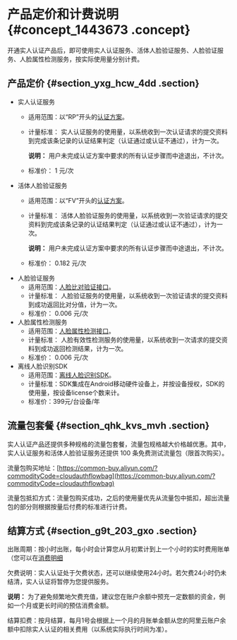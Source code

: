 # 产品定价和计费说明 {#concept_1443673 .concept}

开通实人认证产品后，即可使用实人认证服务、活体人脸验证服务、人脸验证服务、人脸属性检测服务，按实际使用量分别计费。

## 产品定价 {#section_yxg_hcw_4dd .section}

-   实人认证服务
    -   适用范围：以“RP”开头的[认证方案](../../../../cn.zh-CN/快速入门/旧文档（隐藏）/认证方案.md#)。
    -   计量标准： 实人认证服务的使用量，以系统收到一次认证请求的提交资料到完成该条记录的认证结果判定（认证通过或认证不通过），计为一次。

        **说明：** 用户未完成认证方案中要求的所有认证步骤而中途退出，不计次。

    -   标准价： 1 元/次
-   活体人脸验证服务
    -   适用范围：以“FV”开头的[认证方案](../../../../cn.zh-CN/快速入门/旧文档（隐藏）/认证方案.md#)。
    -   计量标准： 活体人脸验证服务的使用量，以系统收到一次验证请求的提交资料到完成该条记录的认证结果判定（认证通过或认证不通过），计为一次。

        **说明：** 用户未完成认证方案中要求的所有认证步骤而中途退出，不计次。

    -   标准价： 0.182 元/次
-   人脸验证服务
    -   适用范围：[人脸比对验证接口](../../../../cn.zh-CN/人脸比对验证/人脸比对验证接口.md#)。
    -   计量标准： 人脸验证服务的使用量，以系统收到一次验证请求的提交资料到成功返回比对分值，计为一次。
    -   标准价： 0.006 元/次
-   人脸属性检测服务
    -   适用范围：[人脸属性检测接口](../../../../cn.zh-CN/人脸属性检测/人脸属性检测接口.md#)。
    -   计量标准： 人脸有效性检测服务的使用量，以系统收到一次请求的提交资料到成功返回检测结果，计为一次。
    -   标准价： 0.006 元/次
-   离线人脸识别SDK
    -   适用范围：[离线人脸识别SDK](../../../../cn.zh-CN/离线人脸识别SDK/产品简介.md#)。
    -   计量标准：SDK集成在Android移动硬件设备上，并按设备授权，SDK的使用量，按设备license个数来计。
    -   标准价：399元/台设备/年

## 流量包套餐 {#section_qhk_kvs_mvh .section}

实人认证产品还提供多种规格的流量包套餐，流量包规格越大价格越优惠。其中，实人认证服务和活体人脸验证服务还提供 100 条免费测试流量包（限首次购买）。

流量包购买地址：[https://common-buy.aliyun.com/?commodityCode=cloudauthflowbag](https://common-buy.aliyun.com/?commodityCode=cloudauthflowbag)

流量包抵扣方式：流量包购买成功，之后的使用量优先从流量包中抵扣，超出流量包的部分则根据按量后付费的标准进行计费。

## 结算方式 {#section_g9t_203_gxo .section}

出账周期：按小时出账，每小时会计算您从月初累计到上一个小时的实时费用账单（您可以在[消费明细](https://expense.console.aliyun.com/?#/consumption/list/flow/afterpay)

欠费说明：实人认证处于欠费状态，还可以继续使用24小时。若欠费24小时仍未结清，实人认证将暂停为您提供服务。

**说明：** 为了避免频繁地欠费充值，建议您在账户余额中预充一定数额的资金，例如一个月或更长时间的预估消费金额。

结算扣费：按月结算，每月1号会根据上一个月的月账单金额从您的阿里云账户余额中扣除实人认证的相关费用（以系统实际执行时间为准）。


